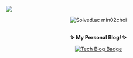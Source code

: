 <img src="https://capsule-render.vercel.app/api?type=waving&color=timeAuto&height=300&section=header&text=Min%20Young's%20GitHub&fontSize=70" />

<div align="center">
 
  ![Solved.ac
min02choi](http://mazassumnida.wtf/api/v2/generate_badge?boj=min02choi)

<br>
<strong>✨ My Personal Blog! ✨</strong> <br>

[![Tech Blog Badge](http://img.shields.io/badge/-Min%20Young's%20GitHub%20Blog-black?style=flat&logo=github&link=https://min02choi.github.io/)](https://min02choi.github.io/)
 
</div>


<!-- <center>
[![Solved.ac프로필](http://mazassumnida.wtf/api/v2/generate_badge?boj=min02choi)](https://solved.ac/min02choi)

</center> -->

<!-- <a href="https://min02choi.github.io" target="_blank">
    <img src="https://img.shields.io/badge/Java-007396?style=flat-square&logo=Java&logoColor=white"/>
</a> -->

<!---
min02choi/min02choi is a ✨ special ✨ repository because its `README.md` (this file) appears on your GitHub profile.
You can click the Preview link to take a look at your changes.
--->
